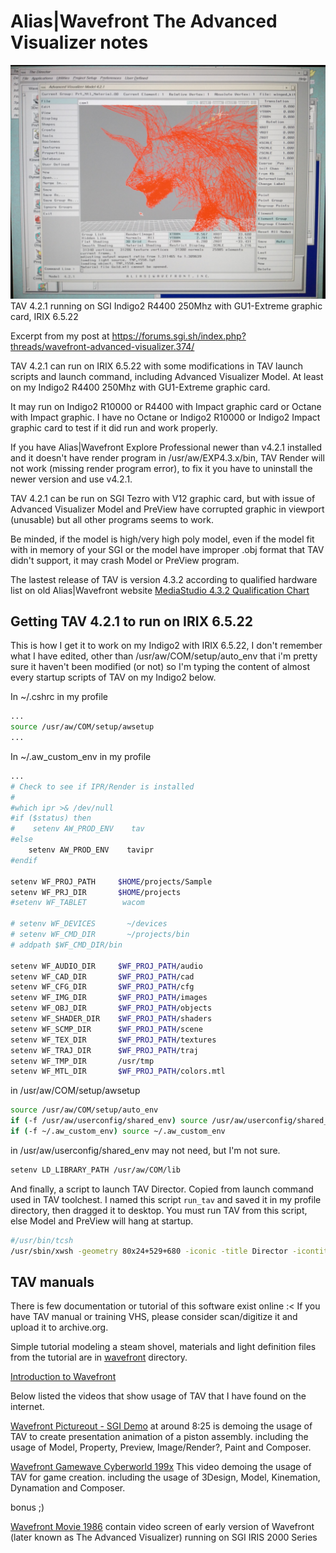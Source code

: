 Alias|Wavefront The Advanced Visualizer notes
=============================================

![TAV 4.2.1 running on SGI Indigo2 R4400 250Mhz with GU1-Extreme graphic card, IRIX 6.5.22](./resources/TAV_4.2.1.jpg)
TAV 4.2.1 running on SGI Indigo2 R4400 250Mhz with GU1-Extreme graphic card, IRIX 6.5.22

Excerpt from my post at https://forums.sgi.sh/index.php?threads/wavefront-advanced-visualizer.374/

TAV 4.2.1 can run on IRIX 6.5.22 with some modifications in TAV launch scripts and launch command, including Advanced Visualizer Model. At least on my Indigo2 R4400 250Mhz with GU1-Extreme graphic card.

It may run on Indigo2 R10000 or R4400 with Impact graphic card or Octane with Impact graphic. I have no Octane or Indigo2 R10000 or Indigo2 Impact graphic card to test if it did run and work properly.

If you have Alias|Wavefront Explore Professional newer than v4.2.1 installed and it doesn't have render program in /usr/aw/EXP4.3.x/bin, TAV Render will not work (missing render program error), to fix it you have to uninstall the newer version and use v4.2.1.

TAV 4.2.1 can be run on SGI Tezro with V12 graphic card, but with issue of Advanced Visualizer Model and PreView have corrupted graphic in viewport (unusable) but all other programs seems to work.

Be minded, if the model is high/very high poly model, even if the model fit with in memory of your SGI or the model have improper .obj format that TAV didn't support, it may crash Model or PreView program.

The lastest release of TAV is version 4.3.2 according to qualified hardware list on old Alias|Wavefront website
[MediaStudio 4.3.2 Qualification Chart](https://web.archive.org/web/20030622235814/http://www.aliaswavefront.com/en/Community/Support/qualified_hardware/QUAL/ms_4.3.2.html)

Getting TAV 4.2.1 to run on IRIX 6.5.22
---------------------------------------

This is how I get it to work on my Indigo2 with IRIX 6.5.22, I don't remember what I have edited, other than /usr/aw/COM/setup/auto_env that i'm pretty sure it haven't been modified (or not) so I'm typing the content of almost every startup scripts of TAV on my Indigo2 below.

In ~/.cshrc in my profile
```bash
...
source /usr/aw/COM/setup/awsetup
...
```

In ~/.aw_custom_env in my profile
```bash
...
# Check to see if IPR/Render is installed
#
#which ipr >& /dev/null
#if ($status) then
#    setenv AW_PROD_ENV    tav
#else
    setenv AW_PROD_ENV    tavipr
#endif

setenv WF_PROJ_PATH     $HOME/projects/Sample
setenv WF_PRJ_DIR       $HOME/projects
#setenv WF_TABLET        wacom

# setenv WF_DEVICES       ~/devices
# setenv WF_CMD_DIR       ~/projects/bin
# addpath $WF_CMD_DIR/bin

setenv WF_AUDIO_DIR     $WF_PROJ_PATH/audio
setenv WF_CAD_DIR       $WF_PROJ_PATH/cad
setenv WF_CFG_DIR       $WF_PROJ_PATH/cfg
setenv WF_IMG_DIR       $WF_PROJ_PATH/images
setenv WF_OBJ_DIR       $WF_PROJ_PATH/objects
setenv WF_SHADER_DIR    $WF_PROJ_PATH/shaders
setenv WF_SCMP_DIR      $WF_PROJ_PATH/scene
setenv WF_TEX_DIR       $WF_PROJ_PATH/textures
setenv WF_TRAJ_DIR      $WF_PROJ_PATH/traj
setenv WF_TMP_DIR       /usr/tmp
setenv WF_MTL_DIR       $WF_PROJ_PATH/colors.mtl
```

in /usr/aw/COM/setup/awsetup
```bash
source /usr/aw/COM/setup/auto_env
if (-f /usr/aw/userconfig/shared_env) source /usr/aw/userconfig/shared_env
if (-f ~/.aw_custom_env) source ~/.aw_custom_env
```

in /usr/aw/userconfig/shared_env
may not need, but I'm not sure.
```bash
setenv LD_LIBRARY_PATH /usr/aw/COM/lib
```

And finally, a script to launch TAV Director. Copied from launch command used in TAV toolchest. I named this script `run_tav` and saved it in my profile directory, then dragged it to desktop.
You must run TAV from this script, else Model and PreView will hang at startup.
```bash
#/usr/bin/tcsh
/usr/sbin/xwsh -geometry 80x24+529+680 -iconic -title Director -icontitle Director -e $WF_AV_DIR/bin/director
```

TAV manuals
-----------

There is few documentation or tutorial of this software exist online :<
If you have TAV manual or training VHS, please consider scan/digitize it and upload it to archive.org.

Simple tutorial modeling a steam shovel, materials and light definition files from the tutorial are in [wavefront](../master/wavefront/) directory.

[Introduction to Wavefront](https://web.archive.org/web/19961225031932/http://www.cc.gatech.edu/gvu/people/Phd/Reid.Harmon/wave/)

Below listed the videos that show usage of TAV that I have found on the internet.

[Wavefront Pictureout - SGI Demo](https://www.youtube.com/watch?v=eZr0yU76leM)
at around 8:25 is demoing the usage of TAV to create presentation animation of a piston assembly.
including the usage of Model, Property, Preview, Image/Render?, Paint and Composer.

[Wavefront Gamewave Cyberworld 199x](https://archive.org/details/Wavefront_Gamewave_Cyberworld_199x_MKV)
This video demoing the usage of TAV for game creation.
including the usage of 3Design, Model, Kinemation, Dynamation and Composer.

bonus ;)

[Wavefront Movie 1986](https://www.youtube.com/watch?v=dolXi-3BcuA)
contain video screen of early version of Wavefront (later known as The Advanced Visualizer) running on SGI IRIS 2000 Series
